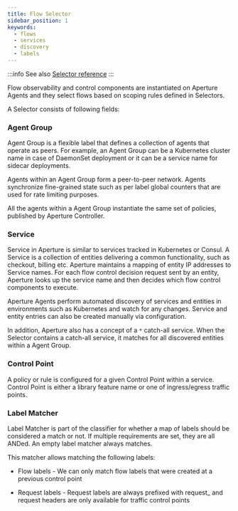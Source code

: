 ```yaml
---
title: Flow Selector
sidebar_position: 1
keywords:
  - flows
  - services
  - discovery
  - labels
---
```


:::info
See also [Selector reference](/reference/configuration/policies#-v1selector)
:::

Flow observability and control components are instantiated on Aperture Agents
and they select flows based on scoping rules defined in Selectors.

A Selector consists of following fields:

### Agent Group

Agent Group is a flexible label that defines a collection of agents that operate
as peers. For example, an Agent Group can be a Kubernetes cluster name in case
of DaemonSet deployment or it can be a service name for sidecar deployments.

Agents within an Agent Group form a peer-to-peer network. Agents synchronize
fine-grained state such as per label global counters that are used for rate
limiting purposes.

All the agents within a Agent Group instantiate the same set of policies,
published by Aperture Controller.

### Service

Service in Aperture is similar to services tracked in Kubernetes or Consul. A
Service is a collection of entities delivering a common functionality, such as
checkout, billing etc. Aperture maintains a mapping of entity IP addresses to
Service names. For each flow control decision request sent by an entity,
Aperture looks up the service name and then decides which flow control
components to execute.

Aperture Agents perform automated discovery of services and entities in
environments such as Kubernetes and watch for any changes. Service and entity
entries can also be created manually via configuration.

In addition, Aperture also has a concept of a `*` catch-all service. When the
Selector contains a catch-all service, it matches for all discovered entities
within a Agent Group.

### Control Point

A policy or rule is configured for a given Control Point within a service. Control
Point is either a library feature name or one of ingress/egress traffic points.

### Label Matcher

Label Matcher is part of the classifier for whether a map of labels should be considered
a match or not. If multiple requirements are set, they are all ANDed. An empty label
matcher always matches.

This matcher allows matching the following labels:

- Flow labels - We can only match flow labels that were created at a previous control point

- Request labels - Request labels are always prefixed with request\_ and request headers are only
  available for traffic control points
